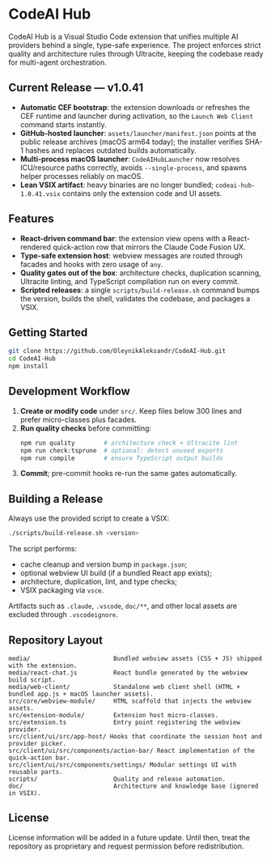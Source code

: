 # CodeAI Hub

CodeAI Hub is a Visual Studio Code extension that unifies multiple AI providers behind a single, type-safe experience. The project enforces strict quality and architecture rules through Ultracite, keeping the codebase ready for multi-agent orchestration.

## Current Release — v1.0.41
- **Automatic CEF bootstrap**: the extension downloads or refreshes the CEF runtime and launcher during activation, so the `Launch Web Client` command starts instantly.
- **GitHub-hosted launcher**: `assets/launcher/manifest.json` points at the public release archives (macOS arm64 today); the installer verifies SHA-1 hashes and replaces outdated builds automatically.
- **Multi-process macOS launcher**: `CodeAIHubLauncher` now resolves ICU/resource paths correctly, avoids `--single-process`, and spawns helper processes reliably on macOS.
- **Lean VSIX artifact**: heavy binaries are no longer bundled; `codeai-hub-1.0.41.vsix` contains only the extension code and UI assets.

## Features
- **React-driven command bar**: the extension view opens with a React-rendered quick-action row that mirrors the Claude Code Fusion UX.
- **Type-safe extension host**: webview messages are routed through facades and hooks with zero usage of `any`.
- **Quality gates out of the box**: architecture checks, duplication scanning, Ultracite linting, and TypeScript compilation run on every commit.
- **Scripted releases**: a single `scripts/build-release.sh` command bumps the version, builds the shell, validates the codebase, and packages a VSIX.

## Getting Started
```bash
git clone https://github.com/OleynikAleksandr/CodeAI-Hub.git
cd CodeAI-Hub
npm install
```

## Development Workflow
1. **Create or modify code** under `src/`. Keep files below 300 lines and prefer micro-classes plus facades.
2. **Run quality checks** before committing:
   ```bash
   npm run quality        # architecture check + Ultracite lint
   npm run check:tsprune  # optional: detect unused exports
   npm run compile        # ensure TypeScript output builds
   ```
3. **Commit**; pre-commit hooks re-run the same gates automatically.

## Building a Release
Always use the provided script to create a VSIX:
```bash
./scripts/build-release.sh <version>
```
The script performs:
- cache cleanup and version bump in `package.json`;
- optional webview UI build (if a bundled React app exists);
- architecture, duplication, lint, and type checks;
- VSIX packaging via `vsce`.

Artifacts such as `.claude`, `.vscode`, `doc/**`, and other local assets are excluded through `.vscodeignore`.

## Repository Layout
```
media/                       Bundled webview assets (CSS + JS) shipped with the extension.
media/react-chat.js          React bundle generated by the webview build script.
media/web-client/            Standalone web client shell (HTML + bundled app.js + macOS launcher assets).
src/core/webview-module/     HTML scaffold that injects the webview assets.
src/extension-module/        Extension host micro-classes.
src/extension.ts             Entry point registering the webview provider.
src/client/ui/src/app-host/ Hooks that coordinate the session host and provider picker.
src/client/ui/src/components/action-bar/ React implementation of the quick-action bar.
src/client/ui/src/components/settings/ Modular settings UI with reusable parts.
scripts/                     Quality and release automation.
doc/                         Architecture and knowledge base (ignored in VSIX).
```

## License
License information will be added in a future update. Until then, treat the repository as proprietary and request permission before redistribution.
